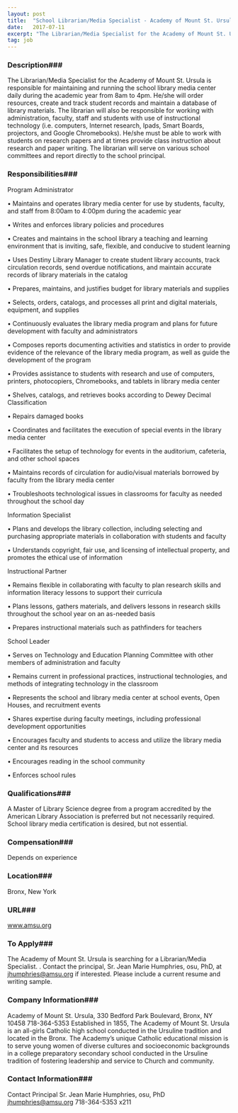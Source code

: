 ```yaml
---
layout: post
title:  "School Librarian/Media Specialist - Academy of Mount St. Ursula"
date:   2017-07-11
excerpt: "The Librarian/Media Specialist for the Academy of Mount St. Ursula is responsible for maintaining and running the school library media center daily during the academic year from 8am to 4pm. He/she will order resources, create and track student records and maintain a database of library materials. The librarian will also..."
tag: job
---
```


### Description###

The Librarian/Media Specialist for the Academy of Mount St. Ursula is responsible for maintaining and running the school library media center daily during the academic year from 8am to 4pm.  He/she will order resources, create and track student records and maintain a database of library materials.   The librarian will also be responsible for working with administration, faculty, staff and students with use of instructional technology  (i.e. computers, Internet research, Ipads, Smart Boards, projectors, and Google Chromebooks).  He/she must be able to work with students on research papers and at times provide class instruction about research and paper writing.  The librarian will serve on various school committees and report directly to the school principal.


### Responsibilities###

Program Administrator

• 	Maintains and operates library media center for use by students, faculty, and staff from 8:00am to 4:00pm during the academic year

• 	Writes and enforces library policies and procedures

• 	Creates and maintains in the school library a teaching and learning environment that is inviting, safe, flexible, and conducive to student learning

• 	Uses Destiny Library Manager to create student library accounts, track circulation records, send overdue notifications, and maintain accurate records of library materials in the catalog

• 	Prepares, maintains, and justifies budget for library materials and supplies

• 	Selects, orders, catalogs, and processes all print and digital materials, equipment, and supplies

• 	Continuously evaluates the library media program and plans for future development with faculty and administrators

• 	Composes reports documenting activities and statistics in order to provide evidence of the relevance of the library media program, as well as guide the development of the program

• 	Provides assistance to students with research and use of computers, printers, photocopiers, Chromebooks, and tablets in library media center

• 	Shelves, catalogs, and retrieves books according to Dewey Decimal Classification

• 	Repairs damaged books

• 	Coordinates and facilitates the execution of special events in the library media center

• 	Facilitates the setup of technology for events in the auditorium, cafeteria, and other school spaces

• 	Maintains records of circulation for audio/visual materials borrowed by faculty from the library media center

• 	Troubleshoots technological issues in classrooms for faculty as needed throughout the school day
 
Information Specialist

• 	Plans and develops the library collection, including selecting and purchasing appropriate materials in collaboration with students and faculty

• 	Understands copyright, fair use, and licensing of intellectual property, and promotes the ethical use of information
 
Instructional Partner

• 	Remains flexible in collaborating with faculty to plan research skills and information literacy lessons to support their curricula

• 	Plans lessons, gathers materials, and delivers lessons in research skills throughout the school year on an as-needed basis

• 	Prepares instructional materials such as pathfinders for teachers
 
School Leader

• 	Serves on Technology and Education Planning Committee with other members of administration and faculty

• 	Remains current in professional practices, instructional technologies, and methods of integrating technology in the classroom

• 	Represents the school and library media center at school events, Open Houses, and recruitment events

• 	Shares expertise during faculty meetings, including professional development opportunities

• 	Encourages faculty and students to access and utilize the library media center and its resources

• 	Encourages reading in the school community

• 	Enforces school rules



### Qualifications###

A Master of Library Science degree from a program accredited by the American Library Association is preferred but not necessarily required. School library media certification is desired, but not essential.


### Compensation###

Depends on experience


### Location###

Bronx, New York 


### URL###

www.amsu.org

### To Apply###

The Academy of Mount St. Ursula is searching for a Librarian/Media Specialist.  .  Contact the principal, Sr. Jean Marie Humphries, osu, PhD, at jhumphries@amsu.org if interested.  Please include a current resume and writing sample.


### Company Information###

Academy of Mount St. Ursula, 330 Bedford Park Boulevard, Bronx, NY 10458  718-364-5353
Established in 1855, The Academy of Mount St. Ursula is an all-girls Catholic high school conducted in the Ursuline tradition and located in the Bronx.  The Academy’s unique Catholic educational mission is to serve young women of diverse cultures and socioeconomic backgrounds in a college preparatory secondary school conducted in the Ursuline tradition of fostering leadership and service to Church and community.
 



### Contact Information###

Contact Principal  Sr. Jean Marie Humphries, osu, PhD  jhumphries@amsu.org  718-364-5353 x211

